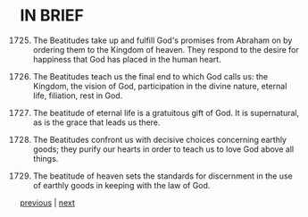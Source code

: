 # IN BRIEF

1725. The Beatitudes take up and fulfill God's promises from Abraham on by ordering them to the Kingdom of heaven. They respond to the desire for happiness that God has placed in the human heart.

1726. The Beatitudes teach us the final end to which God calls us: the Kingdom, the vision of God, participation in the divine nature, eternal life, filiation, rest in God.

1727. The beatitude of eternal life is a gratuitous gift of God. It is supernatural, as is the grace that leads us there.

1728. The Beatitudes confront us with decisive choices concerning earthly goods; they purify our hearts in order to teach us to love God above all things.

1729. The beatitude of heaven sets the standards for discernment in the use of earthly goods in keeping with the law of God.

[previous](https://github.com/Tenari/non-fiction/blob/master/catechism/__P5K.md) | [next](https://github.com/Tenari/non-fiction/blob/master/catechism/__P5M.md)